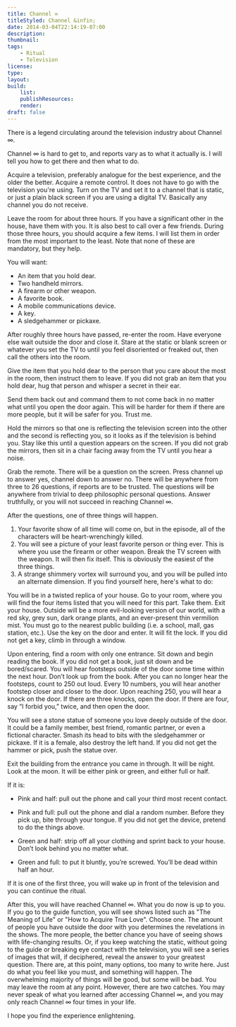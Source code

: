 ```yaml
---
title: Channel ∞
titleStyled: Channel &infin;
date: 2014-03-04T22:14:19-07:00
description:
thumbnail:
tags:
    - Ritual
    - Television
license:
type:
layout:
build:
    list:
    publishResources:
    render:
draft: false
---
```


There is a legend circulating around the television industry about Channel &infin;.

Channel &infin; is hard to get to, and reports vary as to what it actually is. I will tell you how to get there and then what to do.

Acquire a television, preferably analogue for the best experience, and the older the better. Acquire a remote control. It does not have to go with the television you're using. Turn on the TV and set it to a channel that is static, or just a plain black screen if you are using a digital TV. Basically any channel you do not receive.

Leave the room for about three hours. If you have a significant other in the house, have them with you. It is also best to call over a few friends. During those three hours, you should acquire a few items. I will list them in order from the most important to the least. Note that none of these are mandatory, but they help.

You will want:

-   An item that you hold dear.
-   Two handheld mirrors.
-   A firearm or other weapon.
-   A favorite book.
-   A mobile communications device.
-   A key.
-   A sledgehammer or pickaxe.

After roughly three hours have passed, re-enter the room. Have everyone else wait outside the door and close it. Stare at the static or blank screen or whatever you set the TV to until you feel disoriented or freaked out, then call the others into the room.

Give the item that you hold dear to the person that you care about the most in the room, then instruct them to leave. If you did not grab an item that you hold dear, hug that person and whisper a secret in their ear.

Send them back out and command them to not come back in no matter what until you open the door again. This will be harder for them if there are more people, but it will be safer for you. Trust me.

Hold the mirrors so that one is reflecting the television screen into the other and the second is reflecting you, so it looks as if the television is behind you. Stay like this until a question appears on the screen. If you did not grab the mirrors, then sit in a chair facing away from the TV until you hear a noise.

Grab the remote. There will be a question on the screen. Press channel up to answer yes, channel down to answer no. There will be anywhere from three to 26 questions, if reports are to be trusted. The questions will be anywhere from trivial to deep philosophic personal questions. Answer truthfully, or you will not succeed in reaching Channel &infin;.

After the questions, one of three things will happen.

1.  Your favorite show of all time will come on, but in the episode, all of the characters will be heart-wrenchingly killed.
2.  You will see a picture of your least favorite person or thing ever. This is where you use the firearm or other weapon. Break the TV screen with the weapon. It will then fix itself. This is obviously the easiest of the three things.
3.  A strange shimmery vortex will surround you, and you will be pulled into an alternate dimension. If you find yourself here, here's what to do: 

You will be in a twisted replica of your house. Go to your room, where you will find the four items listed that you will need for this part. Take them. Exit your house. Outside will be a more evil-looking version of our world, with a red sky, grey sun, dark orange plants, and an ever-present thin vermilion mist. You must go to the nearest public building (i.e. a school, mall, gas station, etc.). Use the key on the door and enter. It will fit the lock. If you did not get a key, climb in through a window. 

Upon entering, find a room with only one entrance. Sit down and begin reading the book. If you did not get a book, just sit down and be bored/scared. You will hear footsteps outside of the door some time within the next hour. Don’t look up from the book. After you can no longer hear the footsteps, count to 250 out loud. Every 10 numbers, you will hear another footstep closer and closer to the door. Upon reaching 250, you will hear a knock on the door. If there are three knocks, open the door. If there are four, say “I forbid you,” twice, and then open the door. 

You will see a stone statue of someone you love deeply outside of the door. It could be a family member, best friend, romantic partner, or even a fictional character. Smash its head to bits with the sledgehammer or pickaxe. If it is a female, also destroy the left hand. If you did not get the hammer or pick, push the statue over. 

Exit the building from the entrance you came in through. It will be night. Look at the moon. It will be either pink or green, and either full or half.

If it is:

-   Pink and half: pull out the phone and call your third most recent contact.

-   Pink and full: pull out the phone and dial a random number. Before they pick up, bite through your tongue. If you did not get the device, pretend to do the things above.

-   Green and half: strip off all your clothing and sprint back to your house. Don’t look behind you no matter what.

-   Green and full: to put it bluntly, you’re screwed. You’ll be dead within half an hour.

If it is one of the first three, you will wake up in front of the television and you can continue the ritual.

After this, you will have reached Channel &infin;. What you do now is up to you. If you go to the guide function, you will see shows listed such as "The Meaning of Life" or "How to Acquire True Love". Choose one. The amount of people you have outside the door with you determines the revelations in the shows. The more people, the better chance you have of seeing shows with life-changing results. Or, if you keep watching the static, without going to the guide or breaking eye contact with the television, you will see a series of images that will, if deciphered, reveal the answer to your greatest question. There are, at this point, many options, too many to write here. Just do what you feel like you must, and something will happen. The overwhelming majority of things will be good, but some will be bad. You may leave the room at any point. However, there are two catches. You may never speak of what you learned after accessing Channel ∞, and you may only reach Channel ∞ four times in your life.

I hope you find the experience enlightening.
